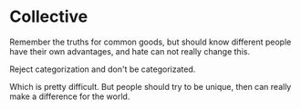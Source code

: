 # Collective

Remember the truths for common goods, but should know different people have their own advantages, and hate can not really change this.

Reject categorization and don't be categorizated.

Which is pretty difficult. But people should try to be unique, then can really make a difference for the world.